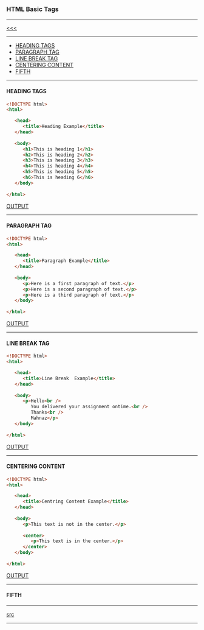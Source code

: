 
### HTML Basic Tags

---

[<<<](https://github.com/ttltrk/WEB/blob/master/BHM/BHM.MD)

---

* <a href="#1">HEADING TAGS</a>
* <a href="#2">PARAGRAPH TAG</a>
* <a href="#3">LINE BREAK TAG</a>
* <a href="#4">CENTERING CONTENT</a>
* <a href="#5">FIFTH</a>

---

<h4 id="1">HEADING TAGS</h4>

```html
<!DOCTYPE html>
<html>

   <head>
      <title>Heading Example</title>
   </head>
	
   <body>
      <h1>This is heading 1</h1>
      <h2>This is heading 2</h2>
      <h3>This is heading 3</h3>
      <h4>This is heading 4</h4>
      <h5>This is heading 5</h5>
      <h6>This is heading 6</h6>
   </body>
	
</html>
```

[OUTPUT](http://htmlpreview.github.io/?https://github.com/ttltrk/WEB/blob/master/BHM/03/03_01.HTML)

---

<h4 id="2">PARAGRAPH TAG</h4>

```html
<!DOCTYPE html>
<html>

   <head>
      <title>Paragraph Example</title>
   </head>
	
   <body>
      <p>Here is a first paragraph of text.</p>
      <p>Here is a second paragraph of text.</p>
      <p>Here is a third paragraph of text.</p>
   </body>
	
</html>
```

[OUTPUT](http://htmlpreview.github.io/?https://github.com/ttltrk/WEB/blob/master/BHM/03/03_02.HTML)

---

<h4 id="3">LINE BREAK TAG</h4>

```html
<!DOCTYPE html>
<html>

   <head>
      <title>Line Break  Example</title>
   </head>
	
   <body>
      <p>Hello<br />
         You delivered your assignment ontime.<br />
         Thanks<br />
         Mahnaz</p>
   </body>
	
</html>
```

[OUTPUT](http://htmlpreview.github.io/?https://github.com/ttltrk/WEB/blob/master/BHM/03/03_03.HTML)

---

<h4 id="4">CENTERING CONTENT</h4>

```html
<!DOCTYPE html>
<html>

   <head>
      <title>Centring Content Example</title>
   </head>
	
   <body>
      <p>This text is not in the center.</p>
      
      <center>
         <p>This text is in the center.</p>
      </center>
   </body>
	
</html>
```

[OUTPUT](http://htmlpreview.github.io/?https://github.com/ttltrk/WEB/blob/master/BHM/03/03_04.HTML)

---

<h4 id="5">FIFTH</h4>

---

[src](https://www.tutorialspoint.com/html/html_basic_tags.htm)

---
